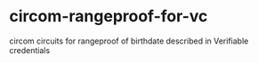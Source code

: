 # circom-rangeproof-for-vc
circom circuits for rangeproof of birthdate described in Verifiable credentials
